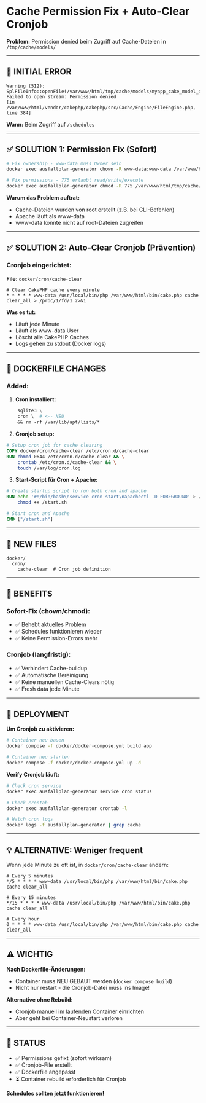 # Cache Permission Fix + Auto-Clear Cronjob

**Problem:** Permission denied beim Zugriff auf Cache-Dateien in `/tmp/cache/models/`

---

## 🔴 INITIAL ERROR

```
Warning (512): SplFileInfo::openFile(/var/www/html/tmp/cache/models/myapp_cake_model_default_schedules): 
Failed to open stream: Permission denied 
[in /var/www/html/vendor/cakephp/cakephp/src/Cache/Engine/FileEngine.php, line 384]
```

**Wann:** Beim Zugriff auf `/schedules`

---

## ✅ SOLUTION 1: Permission Fix (Sofort)

```bash
# Fix ownership - www-data muss Owner sein
docker exec ausfallplan-generator chown -R www-data:www-data /var/www/html/tmp/cache/

# Fix permissions - 775 erlaubt read/write/execute
docker exec ausfallplan-generator chmod -R 775 /var/www/html/tmp/cache/
```

**Warum das Problem auftrat:**
- Cache-Dateien wurden von root erstellt (z.B. bei CLI-Befehlen)
- Apache läuft als www-data
- www-data konnte nicht auf root-Dateien zugreifen

---

## ✅ SOLUTION 2: Auto-Clear Cronjob (Prävention)

### **Cronjob eingerichtet:**

**File:** `docker/cron/cache-clear`
```cron
# Clear CakePHP cache every minute
* * * * * www-data /usr/local/bin/php /var/www/html/bin/cake.php cache clear_all > /proc/1/fd/1 2>&1
```

**Was es tut:**
- Läuft jede Minute
- Läuft als www-data User
- Löscht alle CakePHP Caches
- Logs gehen zu stdout (Docker logs)

---

## 🔧 DOCKERFILE CHANGES

### **Added:**

1. **Cron installiert:**
```dockerfile
    sqlite3 \
    cron \  # <-- NEU
    && rm -rf /var/lib/apt/lists/*
```

2. **Cronjob setup:**
```dockerfile
# Setup cron job for cache clearing
COPY docker/cron/cache-clear /etc/cron.d/cache-clear
RUN chmod 0644 /etc/cron.d/cache-clear && \
    crontab /etc/cron.d/cache-clear && \
    touch /var/log/cron.log
```

3. **Start-Script für Cron + Apache:**
```dockerfile
# Create startup script to run both cron and apache
RUN echo '#!/bin/bash\nservice cron start\napachectl -D FOREGROUND' > /start.sh && \
    chmod +x /start.sh

# Start cron and Apache
CMD ["/start.sh"]
```

---

## 📁 NEW FILES

```
docker/
  cron/
    cache-clear  # Cron job definition
```

---

## 🎯 BENEFITS

### **Sofort-Fix (chown/chmod):**
- ✅ Behebt aktuelles Problem
- ✅ Schedules funktionieren wieder
- ✅ Keine Permission-Errors mehr

### **Cronjob (langfristig):**
- ✅ Verhindert Cache-buildup
- ✅ Automatische Bereinigung
- ✅ Keine manuellen Cache-Clears nötig
- ✅ Fresh data jede Minute

---

## 🔄 DEPLOYMENT

**Um Cronjob zu aktivieren:**
```bash
# Container neu bauen
docker compose -f docker/docker-compose.yml build app

# Container neu starten
docker compose -f docker/docker-compose.yml up -d
```

**Verify Cronjob läuft:**
```bash
# Check cron service
docker exec ausfallplan-generator service cron status

# Check crontab
docker exec ausfallplan-generator crontab -l

# Watch cron logs
docker logs -f ausfallplan-generator | grep cache
```

---

## 💡 ALTERNATIVE: Weniger frequent

Wenn jede Minute zu oft ist, in `docker/cron/cache-clear` ändern:

```cron
# Every 5 minutes
*/5 * * * * www-data /usr/local/bin/php /var/www/html/bin/cake.php cache clear_all

# Every 15 minutes
*/15 * * * * www-data /usr/local/bin/php /var/www/html/bin/cake.php cache clear_all

# Every hour
0 * * * * www-data /usr/local/bin/php /var/www/html/bin/cake.php cache clear_all
```

---

## ⚠️ WICHTIG

**Nach Dockerfile-Änderungen:**
- Container muss NEU GEBAUT werden (`docker compose build`)
- Nicht nur restart - die Cronjob-Datei muss ins Image!

**Alternative ohne Rebuild:**
- Cronjob manuell im laufenden Container einrichten
- Aber geht bei Container-Neustart verloren

---

## 📝 STATUS

- ✅ Permissions gefixt (sofort wirksam)
- ✅ Cronjob-File erstellt
- ✅ Dockerfile angepasst
- ⏳ Container rebuild erforderlich für Cronjob

**Schedules sollten jetzt funktionieren!**
